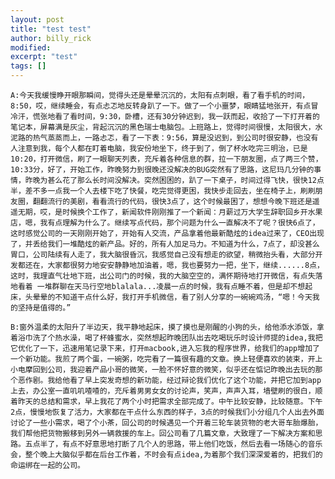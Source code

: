 ```yaml
---
layout: post
title: "test test"
author: billy_rick
modified:
excerpt: "test"
tags: []
---
```



`A:今天我缓慢睁开眼那瞬间，觉得头还是晕晕沉沉的，太阳有点刺眼，看了看手机的时间，8:50，哎，继续睡会，有点忐忑地反转身趴了一下。做了一个小噩梦，眼睛猛地张开，有点冒冷汗，慌张地看了看时间，9:30，卧槽，还有30分钟迟到，我一跃而起，收拾了一下打开着的笔记本，屏幕满是灰尘，背起沉沉的黑色瑞士电脑包。上班路上，觉得时间很慢，太阳很大，水泥路的热气蒸蒸而上，一路忐忑，看了一下表：9:56，算是没迟到，到公司时很安静，也没有人注意到我，每个人都在盯着电脑，我安份地坐下，终于到了，倒了杯水吃完三明治，已是10:20，打开微信，刷了一眼聊天列表，充斥着各种信息的群，拉一下朋友圈，点了两三个赞，10:33分，好了，开始工作，昨晚努力到很晚还没解决的BUG突然有了思路，这尼玛几分钟的事情，昨晚为甚么花了那么长时间没解决。突然困困的，趴了一下桌子，时间过得飞快，很快12点半，差不多一点我一个人去楼下吃了快餐，吃完觉得更困，我快步走回去，坐在椅子上，刷刷朋友圈，翻翻流行的美剧，看看流行的代码，很快3点了，这个时候最困了，想想今晚下班还是遥遥无期，哎，是时候换个工作了，新闻软件刚刚推了一个新闻：月薪过万大学生辞职回乡开水果店，嗯，我有点理解为什么了。继续写点代码，那个问题为什么一直解决不了呢？很快6点了，这时感觉公司的一天刚刚开始了，开始有人交流，产品拿着他最新酷炫的idea过来了，CEO出现了，并丢给我们一堆酷炫的新产品。好的，所有人加足马力。不知道为什么，7点了，却没甚么胃口，公司陆续有人走了，我大脑很昏沉，我感觉自己没有想走的欲望，稍微抬头看，大部分开发都还在，大家都很努力地安安静静地加油着，嗯，我也要努力一把，坐下，继续......8点，这时，我理直气壮地下班，出公司门的时候，我的大脑空空的，满怀期待地打开微信，有点失落地看着 一堆群聊在天马行空地blalala...凌晨一点的时候，我有点睡不着，但是却不想起床，头晕晕的不知道干点什么好，我打开手机微信，看了别人分享的一碗碗鸡汤，“嗯！今天我的坚持是值得的。”`









`B:窗外温柔的太阳升了半边天，我平静地起床，摸了摸也是刚醒的小狗的头，给他添水添饭，拿着浴巾洗了个热水澡，喝了杯蜂蜜水，突然想起昨晚团队出去吃喝玩乐时设计师提的idea,我把它优化了一下，迅速用笔记录下来，打开macbook,进入忘我的程序世界，给我们的app增加了一个新功能。我煎了两个蛋，一碗粥，吃完看了一篇很有趣的文章。换上轻便喜欢的装束，开上小电摩回到公司，我迎着产品小哥的微笑，一脸不怀好意的微笑，似乎还在惦记昨晚出去玩的那个恶作剧。我给他看了早上突发奇想的新功能，经过辩论我们优化了这个功能，并把它加到app上去，办公室一直叽叽喳喳的，充斥着男男女女的讨论声，笑声，声声入耳，墙壁刷的很白，顺着昨天的总结和需求，早上我花了两个小时把需求全部完成了。中午比较安静，比较随意。下午2点，慢慢地恢复了活力，大家都在干点什么东西的样子，3点的时候我们小分组几个人出去外面讨论了一些小需求，喝了个小茶，回公司的时候遇见一个开着三轮车装货物的老大哥车胎爆胎，我们帮他把货物搬移到另外一辆救援的车上。回公司看了几篇文章，大致理了一下解决方案和思路。五点半了，有点不好意思地打断了几个人的思路，带上他们吃饭，然后去看一场随心的音乐会，整个晚上大脑似乎都在后台工作着，不时会有点idea,为着那个我们深深爱着的，把我们的命运绑在一起的公司。`

